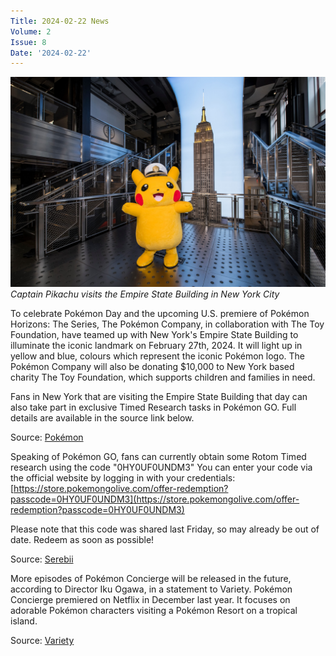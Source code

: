```yaml
---
Title: 2024-02-22 News
Volume: 2
Issue: 8
Date: '2024-02-22'
---
```



[![Captain Pikachu visits the Empire State Building in New York City](/web/images/captain-pikachu-visits-the-empire-state-building-in-new-york-city.jpeg)](/web/images/captain-pikachu-visits-the-empire-state-building-in-new-york-city.jpeg)*Captain Pikachu visits the Empire State Building in New York City*



To celebrate Pokémon Day and the upcoming U.S. premiere of Pokémon Horizons: The Series, The Pokémon Company, in collaboration with The Toy Foundation, have teamed up with New York's Empire State Building to illuminate the iconic landmark on February 27th, 2024. It will light up in yellow and blue, colours which represent the iconic Pokémon logo. The Pokémon Company will also be donating $10,000 to New York based charity The Toy Foundation, which supports children and families in need.

Fans in New York that are visiting the Empire State Building that day can also take part in exclusive Timed Research tasks in Pokémon GO. Full details are available in the source link below.

Source: [Pokémon](https://press.pokemon.com/en/releases/Pokemon-Empire-State-Building-2024)

Speaking of Pokémon GO, fans can currently obtain some Rotom Timed research using the code "0HY0UF0UNDM3" You can enter your code via the official website by logging in with your credentials: [https://store.pokemongolive.com/offer-redemption?passcode=0HY0UF0UNDM3](https://store.pokemongolive.com/offer-redemption?passcode=0HY0UF0UNDM3)

Please note that this code was shared last Friday, so may already be out of date. Redeem as soon as possible!

Source: [Serebii](https://twitter.com/SerebiiNet/status/1758551970485260400)

More episodes of Pokémon Concierge will be released in the future, according to Director Iku Ogawa, in a statement to Variety. Pokémon Concierge premiered on Netflix in December last year. It focuses on adorable Pokémon characters visiting a Pokémon Resort on a tropical island.

Source: [Variety](https://variety.com/2024/tv/news/pokemon-concierge-netflix-new-episodes-1235916305/)